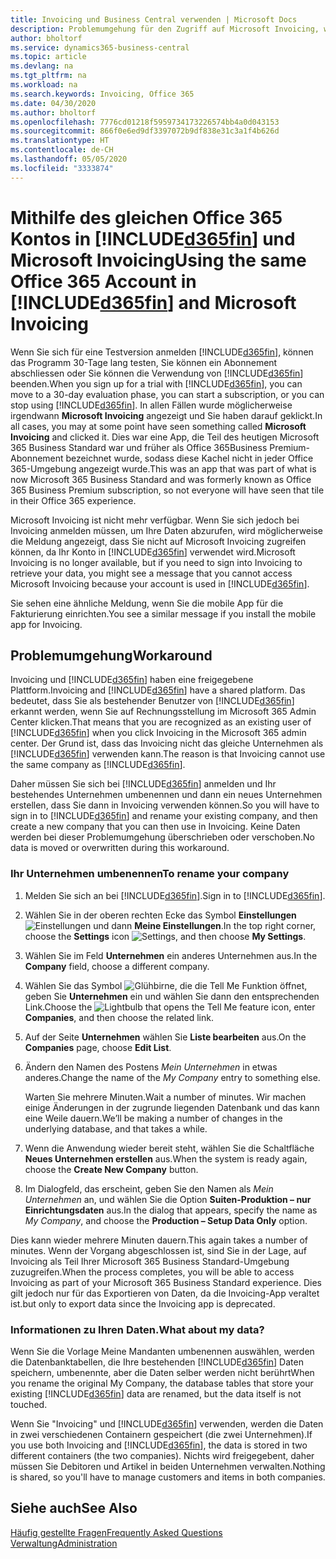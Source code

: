 ```yaml
---
title: Invoicing und Business Central verwenden | Microsoft Docs
description: Problemumgehung für den Zugriff auf Microsoft Invoicing, wenn Sie sich für Dynamics 365 Business Central registriert haben.
author: bholtorf
ms.service: dynamics365-business-central
ms.topic: article
ms.devlang: na
ms.tgt_pltfrm: na
ms.workload: na
ms.search.keywords: Invoicing, Office 365
ms.date: 04/30/2020
ms.author: bholtorf
ms.openlocfilehash: 7776cd01218f5959734173226574bb4a0d043153
ms.sourcegitcommit: 866f0e6ed9df3397072b9df838e31c3a1f4b626d
ms.translationtype: HT
ms.contentlocale: de-CH
ms.lasthandoff: 05/05/2020
ms.locfileid: "3333874"
---
```

# <a name="using-the-same-office-365-account-in-d365fin-and-microsoft-invoicing"></a><span data-ttu-id="12a1b-103">Mithilfe des gleichen Office 365 Kontos in [!INCLUDE[d365fin](includes/d365fin_long_md.md)] und Microsoft Invoicing</span><span class="sxs-lookup"><span data-stu-id="12a1b-103">Using the same Office 365 Account in [!INCLUDE[d365fin](includes/d365fin_long_md.md)] and Microsoft Invoicing</span></span>
<span data-ttu-id="12a1b-104">Wenn Sie sich für eine Testversion anmelden [!INCLUDE[d365fin](includes/d365fin_md.md)], können das Programm 30-Tage lang testen, Sie können ein Abonnement abschliessen oder Sie können die Verwendung von [!INCLUDE[d365fin](includes/d365fin_md.md)] beenden.</span><span class="sxs-lookup"><span data-stu-id="12a1b-104">When you sign up for a trial with [!INCLUDE[d365fin](includes/d365fin_md.md)], you can move to a 30-day evaluation phase, you can start a subscription, or you can stop using [!INCLUDE[d365fin](includes/d365fin_md.md)].</span></span> <span data-ttu-id="12a1b-105">In allen Fällen wurde möglicherweise irgendwann **Microsoft Invoicing** angezeigt und Sie haben darauf geklickt.</span><span class="sxs-lookup"><span data-stu-id="12a1b-105">In all cases, you may at some point have seen something called **Microsoft Invoicing** and clicked it.</span></span> <span data-ttu-id="12a1b-106">Dies war eine App, die Teil des heutigen Microsoft 365 Business Standard war und früher als Office 365Business Premium-Abonnement bezeichnet wurde, sodass diese Kachel nicht in jeder Office 365-Umgebung angezeigt wurde.</span><span class="sxs-lookup"><span data-stu-id="12a1b-106">This was an app that was part of what is now Microsoft 365 Business Standard and was formerly known as Office 365 Business Premium subscription, so not everyone will have seen that tile in their Office 365 experience.</span></span>  

<span data-ttu-id="12a1b-107">Microsoft Invoicing ist nicht mehr verfügbar. Wenn Sie sich jedoch bei Invoicing anmelden müssen, um Ihre Daten abzurufen, wird möglicherweise die Meldung angezeigt, dass Sie nicht auf Microsoft Invoicing zugreifen können, da Ihr Konto in [!INCLUDE[d365fin](includes/d365fin_md.md)] verwendet wird.</span><span class="sxs-lookup"><span data-stu-id="12a1b-107">Microsoft Invoicing is no longer available, but if you need to sign into Invoicing to retrieve your data, you might see a message that you cannot access Microsoft Invoicing because your account is used in [!INCLUDE[d365fin](includes/d365fin_md.md)].</span></span>  

<span data-ttu-id="12a1b-108">Sie sehen eine ähnliche Meldung, wenn Sie die mobile App für die Fakturierung einrichten.</span><span class="sxs-lookup"><span data-stu-id="12a1b-108">You see a similar message if you install the mobile app for Invoicing.</span></span>  

## <a name="workaround"></a><span data-ttu-id="12a1b-109">Problemumgehung</span><span class="sxs-lookup"><span data-stu-id="12a1b-109">Workaround</span></span>
<span data-ttu-id="12a1b-110">Invoicing und [!INCLUDE[d365fin](includes/d365fin_md.md)] haben eine freigegebene Plattform.</span><span class="sxs-lookup"><span data-stu-id="12a1b-110">Invoicing and [!INCLUDE[d365fin](includes/d365fin_md.md)] have a shared platform.</span></span> <span data-ttu-id="12a1b-111">Das bedeutet, dass Sie als bestehender Benutzer von [!INCLUDE[d365fin](includes/d365fin_md.md)] erkannt werden, wenn Sie auf Rechnungsstellung im Microsoft 365 Admin Center klicken.</span><span class="sxs-lookup"><span data-stu-id="12a1b-111">That means that you are recognized as an existing user of [!INCLUDE[d365fin](includes/d365fin_md.md)] when you click Invoicing in the Microsoft 365 admin center.</span></span> <span data-ttu-id="12a1b-112">Der Grund ist, dass das Invoicing nicht das gleiche Unternehmen als [!INCLUDE[d365fin](includes/d365fin_md.md)] verwenden kann.</span><span class="sxs-lookup"><span data-stu-id="12a1b-112">The reason is that Invoicing cannot use the same company as [!INCLUDE[d365fin](includes/d365fin_md.md)].</span></span>  

<span data-ttu-id="12a1b-113">Daher müssen Sie sich bei [!INCLUDE[d365fin](includes/d365fin_md.md)] anmelden und Ihr bestehendes Unternehmen umbenennen und dann ein neues Unternehmen erstellen, dass Sie dann in Invoicing verwenden können.</span><span class="sxs-lookup"><span data-stu-id="12a1b-113">So you will have to sign in to [!INCLUDE[d365fin](includes/d365fin_md.md)] and rename your existing company, and then create a new company that you can then use in Invoicing.</span></span> <span data-ttu-id="12a1b-114">Keine Daten werden bei dieser Problemumgehung überschrieben oder verschoben.</span><span class="sxs-lookup"><span data-stu-id="12a1b-114">No data is moved or overwritten during this workaround.</span></span>

### <a name="to-rename-your-company"></a><span data-ttu-id="12a1b-115">Ihr Unternehmen umbenennen</span><span class="sxs-lookup"><span data-stu-id="12a1b-115">To rename your company</span></span>
1. <span data-ttu-id="12a1b-116">Melden Sie sich an bei [!INCLUDE[d365fin](includes/d365fin_md.md)].</span><span class="sxs-lookup"><span data-stu-id="12a1b-116">Sign in to [!INCLUDE[d365fin](includes/d365fin_md.md)].</span></span>
2. <span data-ttu-id="12a1b-117">Wählen Sie in der oberen rechten Ecke das Symbol **Einstellungen** ![Einstellungen](media/ui-experience/settings_icon_small.png "Einstellungssymbol für Rollencenter") und dann **Meine Einstellungen**.</span><span class="sxs-lookup"><span data-stu-id="12a1b-117">In the top right corner, choose the **Settings** icon ![Settings](media/ui-experience/settings_icon_small.png "Settings icon for role center"), and then choose **My Settings**.</span></span>
3. <span data-ttu-id="12a1b-118">Wählen Sie im Feld **Unternehmen** ein anderes Unternehmen aus.</span><span class="sxs-lookup"><span data-stu-id="12a1b-118">In the **Company** field, choose a different company.</span></span>
4. <span data-ttu-id="12a1b-119">Wählen Sie das Symbol ![Glühbirne, die die Tell Me Funktion öffnet](media/ui-search/search_small.png "Tell Me-Funktion"), geben Sie **Unternehmen** ein und wählen Sie dann den entsprechenden Link.</span><span class="sxs-lookup"><span data-stu-id="12a1b-119">Choose the ![Lightbulb that opens the Tell Me feature](media/ui-search/search_small.png "Tell me what you want to do") icon, enter **Companies**, and then choose the related link.</span></span>  
5. <span data-ttu-id="12a1b-120">Auf der Seite **Unternehmen** wählen Sie **Liste bearbeiten** aus.</span><span class="sxs-lookup"><span data-stu-id="12a1b-120">On the **Companies** page, choose **Edit List**.</span></span>  
6. <span data-ttu-id="12a1b-121">Ändern den Namen des Postens *Mein Unternehmen* in etwas anderes.</span><span class="sxs-lookup"><span data-stu-id="12a1b-121">Change the name of the *My Company* entry to something else.</span></span>  

    <span data-ttu-id="12a1b-122">Warten Sie mehrere Minuten.</span><span class="sxs-lookup"><span data-stu-id="12a1b-122">Wait a number of minutes.</span></span> <span data-ttu-id="12a1b-123">Wir machen einige Änderungen in der zugrunde liegenden Datenbank und das kann eine Weile dauern.</span><span class="sxs-lookup"><span data-stu-id="12a1b-123">We’ll be making a number of changes in the underlying database, and that takes a while.</span></span>
7.  <span data-ttu-id="12a1b-124">Wenn die Anwendung wieder bereit steht, wählen Sie die Schaltfläche **Neues Unternehmen erstellen** aus.</span><span class="sxs-lookup"><span data-stu-id="12a1b-124">When the system is ready again, choose the **Create New Company** button.</span></span>  
8.  <span data-ttu-id="12a1b-125">Im Dialogfeld, das erscheint, geben Sie den Namen als *Mein Unternehmen* an, und wählen Sie die Option **Suiten-Produktion – nur Einrichtungsdaten** aus.</span><span class="sxs-lookup"><span data-stu-id="12a1b-125">In the dialog that appears, specify the name as *My Company*, and choose the **Production – Setup Data Only** option.</span></span>  

<span data-ttu-id="12a1b-126">Dies kann wieder mehrere Minuten dauern.</span><span class="sxs-lookup"><span data-stu-id="12a1b-126">This again takes a number of minutes.</span></span> <span data-ttu-id="12a1b-127">Wenn der Vorgang abgeschlossen ist, sind Sie in der Lage, auf Invoicing als Teil Ihrer Microsoft 365 Business Standard-Umgebung zuzugreifen.</span><span class="sxs-lookup"><span data-stu-id="12a1b-127">When the process completes, you will be able to access Invoicing as part of your Microsoft 365 Business Standard experience.</span></span> <span data-ttu-id="12a1b-128">Dies gilt jedoch nur für das Exportieren von Daten, da die Invoicing-App veraltet ist.</span><span class="sxs-lookup"><span data-stu-id="12a1b-128">but only to export data since the Invoicing app is deprecated.</span></span>  

### <a name="what-about-my-data"></a><span data-ttu-id="12a1b-129">Informationen zu Ihren Daten.</span><span class="sxs-lookup"><span data-stu-id="12a1b-129">What about my data?</span></span>
<span data-ttu-id="12a1b-130">Wenn Sie die Vorlage Meine Mandanten umbenennen auswählen, werden die Datenbanktabellen, die Ihre bestehenden [!INCLUDE[d365fin](includes/d365fin_md.md)] Daten speichern, umbenennte, aber die Daten selber werden nicht berührt</span><span class="sxs-lookup"><span data-stu-id="12a1b-130">When you rename the original My Company, the database tables that store your existing [!INCLUDE[d365fin](includes/d365fin_md.md)] data are renamed, but the data itself is not touched.</span></span>  

<span data-ttu-id="12a1b-131">Wenn Sie "Invoicing" und [!INCLUDE[d365fin](includes/d365fin_md.md)] verwenden, werden die Daten in zwei verschiedenen Containern gespeichert (die zwei Unternehmen).</span><span class="sxs-lookup"><span data-stu-id="12a1b-131">If you use both Invoicing and [!INCLUDE[d365fin](includes/d365fin_md.md)], the data is stored in two different containers (the two companies).</span></span> <span data-ttu-id="12a1b-132">Nichts wird freigegebent, daher müssen Sie Debitoren und Artikel in beiden Unternehmen verwalten.</span><span class="sxs-lookup"><span data-stu-id="12a1b-132">Nothing is shared, so you'll have to manage customers and items in both companies.</span></span>  

## <a name="see-also"></a><span data-ttu-id="12a1b-133">Siehe auch</span><span class="sxs-lookup"><span data-stu-id="12a1b-133">See Also</span></span>
[<span data-ttu-id="12a1b-134">Häufig gestellte Fragen</span><span class="sxs-lookup"><span data-stu-id="12a1b-134">Frequently Asked Questions</span></span>](across-faq.md)  
[<span data-ttu-id="12a1b-135">Verwaltung</span><span class="sxs-lookup"><span data-stu-id="12a1b-135">Administration</span></span>](admin-setup-and-administration.md)  
